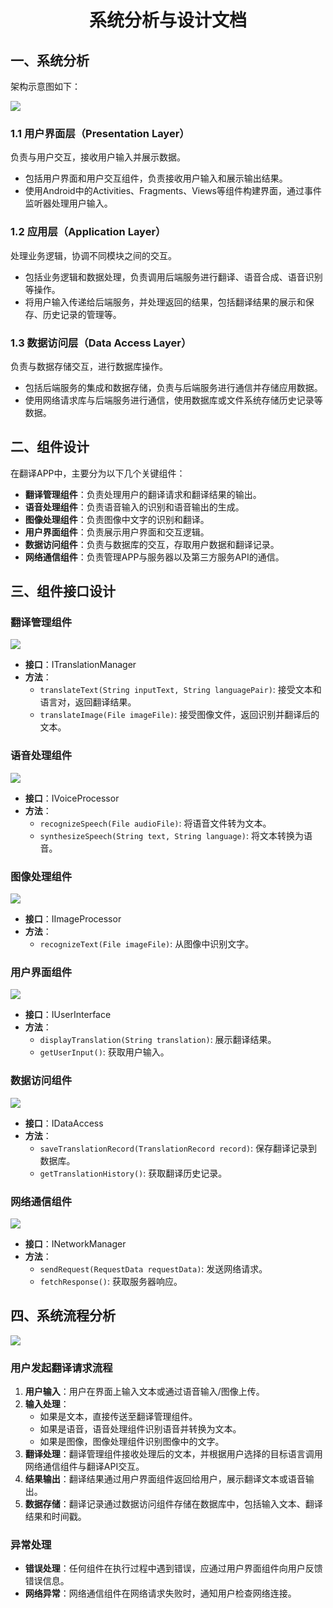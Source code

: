 <h1 align="center">系统分析与设计文档</h1>


## 一、系统分析 

架构示意图如下：

![](../pics/Arc.png)

  
### 1.1 用户界面层（Presentation Layer）
  负责与用户交互，接收用户输入并展示数据。
- 包括用户界面和用户交互组件，负责接收用户输入和展示输出结果。
- 使用Android中的Activities、Fragments、Views等组件构建界面，通过事件监听器处理用户输入。

### 1.2 应用层（Application Layer）
 处理业务逻辑，协调不同模块之间的交互。
- 包括业务逻辑和数据处理，负责调用后端服务进行翻译、语音合成、语音识别等操作。
- 将用户输入传递给后端服务，并处理返回的结果，包括翻译结果的展示和保存、历史记录的管理等。

### 1.3 数据访问层（Data Access Layer）
负责与数据存储交互，进行数据库操作。

- 包括后端服务的集成和数据存储，负责与后端服务进行通信并存储应用数据。
- 使用网络请求库与后端服务进行通信，使用数据库或文件系统存储历史记录等数据。


## 二、组件设计

在翻译APP中，主要分为以下几个关键组件：

- **翻译管理组件**：负责处理用户的翻译请求和翻译结果的输出。
- **语音处理组件**：负责语音输入的识别和语音输出的生成。
- **图像处理组件**：负责图像中文字的识别和翻译。
- **用户界面组件**：负责展示用户界面和交互逻辑。
- **数据访问组件**：负责与数据库的交互，存取用户数据和翻译记录。
- **网络通信组件**：负责管理APP与服务器以及第三方服务API的通信。

## 三、组件接口设计

### 翻译管理组件
![](../pics/interface1.png)
- **接口**：ITranslationManager
- **方法**：
  - `translateText(String inputText, String languagePair)`: 接受文本和语言对，返回翻译结果。
  - `translateImage(File imageFile)`: 接受图像文件，返回识别并翻译后的文本。

### 语音处理组件
![](../pics/interface2.png)
- **接口**：IVoiceProcessor
- **方法**：
  - `recognizeSpeech(File audioFile)`: 将语音文件转为文本。
  - `synthesizeSpeech(String text, String language)`: 将文本转换为语音。

### 图像处理组件
![](../pics/interface3.png)
- **接口**：IImageProcessor
- **方法**：
  - `recognizeText(File imageFile)`: 从图像中识别文字。

### 用户界面组件
![](../pics/interface4.png)
- **接口**：IUserInterface
- **方法**：
  - `displayTranslation(String translation)`: 展示翻译结果。
  - `getUserInput()`: 获取用户输入。

### 数据访问组件
![](../pics/interface5.png)
- **接口**：IDataAccess
- **方法**：
  - `saveTranslationRecord(TranslationRecord record)`: 保存翻译记录到数据库。
  - `getTranslationHistory()`: 获取翻译历史记录。

### 网络通信组件
![](../pics/interface6.png)
- **接口**：INetworkManager
- **方法**：
  - `sendRequest(RequestData requestData)`: 发送网络请求。
  - `fetchResponse()`: 获取服务器响应。

## 四、系统流程分析
![](../pics/Example.png)
### 用户发起翻译请求流程

1. **用户输入**：用户在界面上输入文本或通过语音输入/图像上传。
2. **输入处理**：
   - 如果是文本，直接传送至翻译管理组件。
   - 如果是语音，语音处理组件识别语音并转换为文本。
   - 如果是图像，图像处理组件识别图像中的文字。
3. **翻译处理**：翻译管理组件接收处理后的文本，并根据用户选择的目标语言调用网络通信组件与翻译API交互。
4. **结果输出**：翻译结果通过用户界面组件返回给用户，展示翻译文本或语音输出。
5. **数据存储**：翻译记录通过数据访问组件存储在数据库中，包括输入文本、翻译结果和时间戳。

### 异常处理

- **错误处理**：任何组件在执行过程中遇到错误，应通过用户界面组件向用户反馈错误信息。
- **网络异常**：网络通信组件在网络请求失败时，通知用户检查网络连接。
